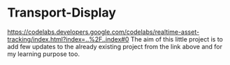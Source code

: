 # Transport-Display
https://codelabs.developers.google.com/codelabs/realtime-asset-tracking/index.html?index=..%2F..index#0
The aim of this little project is to add few updates to the already existing project from the link above and for my learning purpose too.
